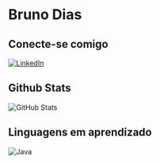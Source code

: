 # Bruno Dias

## Conecte-se comigo
[![LinkedIn](https://img.shields.io/badge/LinkedIn-000?style=for-the-badge&logo=linkedin&logoColor=0E76A8)](https://www.linkedin.com/in/www.linkedin.com/)


## Github Stats
![GitHub Stats](https://github-readme-stats.vercel.app/api?username=bdiasr95&theme=transparent&bg_color=000&border_color=30A3DC&show_icons=true&icon_color=30A3DC&title_color=E94D5F&text_color=FFF)


## Linguagens em aprendizado

![Java](https://img.shields.io/badge/Java-000?style=for-the-badge&logo=java)


##







